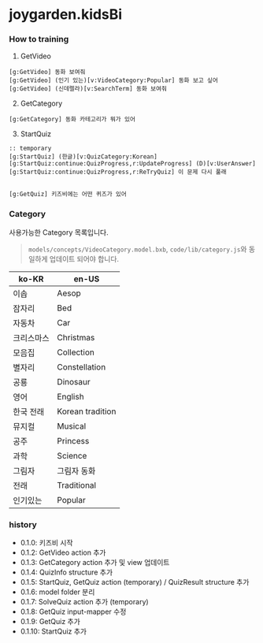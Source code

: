 # joygarden.kidsBi

### How to training
1. GetVideo
```
[g:GetVideo] 동화 보여줘
[g:GetVideo] (인기 있는)[v:VideoCategory:Popular] 동화 보고 싶어
[g:GetVideo] (신데렐라)[v:SearchTerm] 동화 보여줘
```

2. GetCategory
```
[g:GetCategory] 동화 카테고리가 뭐가 있어
```

3. StartQuiz
```
:: temporary
[g:StartQuiz] (한글)[v:QuizCategory:Korean]
[g:StartQuiz:continue:QuizProgress,r:UpdateProgress] (D)[v:UserAnswer]
[g:StartQuiz:continue:QuizProgress,r:ReTryQuiz] 이 문제 다시 풀래


[g:GetQuiz] 키즈비에는 어떤 퀴즈가 있어
```

### Category
사용가능한 Category 목록입니다.
> `models/concepts/VideoCategory.model.bxb`, `code/lib/category.js`와 동일하게 업데이트 되어야 합니다.

| ko-KR | en-US |
|-------|-------|
| 이솝 | Aesop |
| 잠자리 | Bed |
| 자동차 | Car |
| 크리스마스 | Christmas |
| 모음집 | Collection |
| 별자리 | Constellation |
| 공룡 | Dinosaur |
| 영어 | English |
| 한국 전래 | Korean tradition |
| 뮤지컬 | Musical |
| 공주 | Princess |
| 과학 | Science |
| 그림자 | 그림자 동화 |
| 전래 | Traditional |
| 인기있는 | Popular |


### history
- 0.1.0: 키즈비 시작
- 0.1.2: GetVideo action 추가
- 0.1.3: GetCategory action 추가 및 view 업데이트
- 0.1.4: QuizInfo structure 추가
- 0.1.5: StartQuiz, GetQuiz action (temporary) / QuizResult structure 추가
- 0.1.6: model folder 분리
- 0.1.7: SolveQuiz action 추가 (temporary)
- 0.1.8: GetQuiz input-mapper 수정
- 0.1.9: GetQuiz 추가
- 0.1.10: StartQuiz 추가